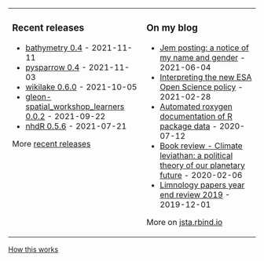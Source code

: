 
<table><tr><td valign="top">

### Recent releases
<!-- recent_releases starts -->
* [bathymetry 0.4](https://github.com/cont-limno/bathymetry/releases/tag/0.4) - 2021-11-11
* [pysparrow 0.4](https://github.com/jsta/pysparrow/releases/tag/0.4) - 2021-11-03
* [wikilake 0.6.0](https://github.com/jsta/wikilake/releases/tag/0.6.0) - 2021-10-05
* [gleon-spatial_workshop_learners 0.0.2](https://github.com/jsta/gleon-spatial_workshop_learners/releases/tag/0.0.2) - 2021-09-22
* [nhdR 0.5.6](https://github.com/jsta/nhdR/releases/tag/0.5.6) - 2021-07-21
<!-- recent_releases ends -->
More [recent releases](https://github.com/jsta/jsta/blob/main/releases.md)
</td><td valign="top">

### On my blog
<!-- blog starts -->
* [Jem posting: a notice of my name and gender](https://jsta.rbind.io/blog/jem-posting/) - 2021-06-04
* [Interpreting the new ESA Open Science policy](https://jsta.rbind.io/blog/esa-data-policy/) - 2021-02-28
* [Automated roxygen documentation of R package data](https://jsta.rbind.io/blog/automated-roxygen-documentation-of-r-package-data/) - 2020-07-12
* [Book review - Climate leviathan: a political theory of our planetary future](https://jsta.rbind.io/blog/climate-leviathan-a-polictical-theory-of-our-planetary-future/) - 2020-02-06
* [Limnology papers year end review 2019](https://jsta.rbind.io/blog/limnology-papers-year-end-review-with-a-python-twitter-rss-feed/) - 2019-12-01
<!-- blog ends -->
More on [jsta.rbind.io](https://jsta.rbind.io)
</td></tr></table>

<a href="https://simonwillison.net/2020/Jul/10/self-updating-profile-readme/">How this works</a>
